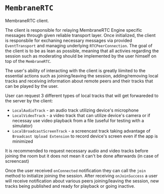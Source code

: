 # ``MembraneRTC``

MembraneRTC client.

The client is responsible for relaying MembraneRTC Engine specific messages through given reliable transport layer.
Once initialized, the client is responsbile for exchaning necessary messages via provided `EventTransport` and managing underlying
`RTCPeerConnection`. The goal of the client is to be as lean as possible, meaning that all activies regarding the session such as moderating
should be implemented by the user himself on top of the `MembraneRTC`.

The user's ability of interacting with the client is greatly liimited to the essential actions such as joining/leaving the session,
adding/removing local tracks and receiving information about remote peers and their tracks that can be played by the user.

User can request 3 different types of local tracks that will get forwareded to the server by the client:
- `LocalAudioTrack` - an audio track utilizing device's microphone
- `LocalVideoTrack` - a video track that can utilize device's camera or if necessay use video playback from a file (useful for testing with a simulator)
- `LocalBroadcastScreenTrack` - a screencast track taking advantage of `Broadcast Upload Extension` to record device's screen even if the app is minimized

It is recommended to request necessary audio and video tracks before joining the room but it does not mean it can't be done afterwards (in case of screencast)

Once the user received `onConnected` notification they can call the `join` method to initialize joining the session.
After receiving `onJoinSuccess` a user will receive notification about various peers joining/leaving the session, new tracks being published and ready for playback
or going inactive.

